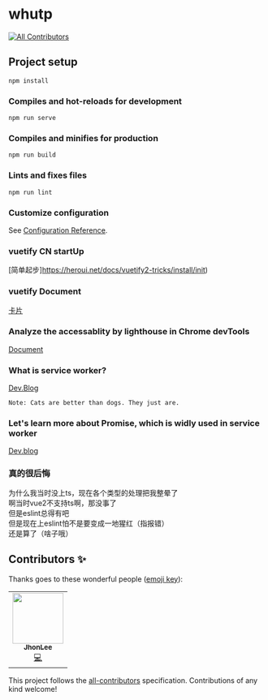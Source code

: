 # whutp
<!-- ALL-CONTRIBUTORS-BADGE:START - Do not remove or modify this section -->
[![All Contributors](https://img.shields.io/badge/all_contributors-1-orange.svg?style=flat-square)](#contributors-)
<!-- ALL-CONTRIBUTORS-BADGE:END -->

## Project setup
```
npm install
```

### Compiles and hot-reloads for development
```
npm run serve
```

### Compiles and minifies for production
```
npm run build
```

### Lints and fixes files
```
npm run lint
```

### Customize configuration
See [Configuration Reference](https://cli.vuejs.org/config/).
### vuetify CN startUp
[简单起步]https://heroui.net/docs/vuetify2-tricks/install/init)
### vuetify Document
[卡片](https://vuetifyjs.com/zh-Hans/components/cards/)
### Analyze the accessablity by lighthouse in Chrome devTools
[Document](https://developers.google.com/web/tools/lighthouse)
### What is service worker?
[Dev.Blog](https://developers.google.com/web/fundamentals/primers/service-workers/lifecycle)
```
Note: Cats are better than dogs. They just are.
```
### Let's learn more about Promise, which is widly used in service worker
[Dev.blog](https://developers.google.com/web/fundamentals/primers/promises)
### 真的很后悔  
为什么我当时没上ts，现在各个类型的处理把我整晕了  
啊当时vue2不支持ts啊，那没事了  
但是eslint总得有吧  
但是现在上eslint怕不是要变成一地猩红（指报错）  
还是算了（啥子哦）  
## Contributors ✨

Thanks goes to these wonderful people ([emoji key](https://allcontributors.org/docs/en/emoji-key)):

<!-- ALL-CONTRIBUTORS-LIST:START - Do not remove or modify this section -->
<!-- prettier-ignore-start -->
<!-- markdownlint-disable -->
<table>
  <tr>
    <td align="center"><a href="https://github.com/jhonleeee"><img src="https://avatars.githubusercontent.com/u/47035602?v=4?s=100" width="100px;" alt=""/><br /><sub><b>JhonLee</b></sub></a><br /><a href="https://github.com/jhonleeee/whutp/commits?author=jhonleeee" title="Code">💻</a></td>
  </tr>
</table>

<!-- markdownlint-restore -->
<!-- prettier-ignore-end -->

<!-- ALL-CONTRIBUTORS-LIST:END -->

This project follows the [all-contributors](https://github.com/all-contributors/all-contributors) specification. Contributions of any kind welcome!